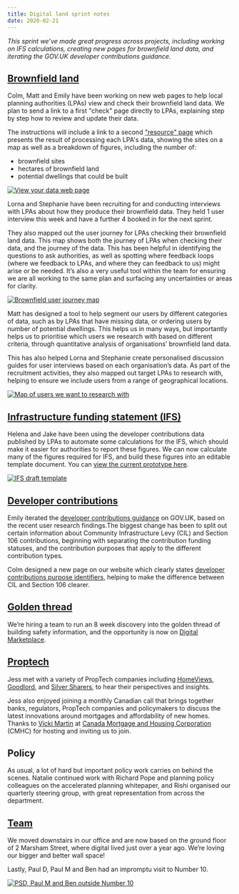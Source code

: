 ```yaml
---
title: Digital land sprint notes
date: 2020-02-21
---
```


_This sprint we’ve made great progress across projects, including working on IFS calculations, creating new pages for brownfield land data, and iterating the GOV.UK developer contributions guidance._

## [Brownfield land](https://digital-land.github.io/project/brownfield-sites/) 

Colm, Matt and Emily have been working on new web pages to help local planning authorities (LPAs) view and check their brownfield land data. We plan to send a link to a first "check" page directly to LPAs, explaining step by step how to review and update their data.

The instructions will include a link to a second <a href="https://digital-land.github.io/resource/049b06464791f4a1dc2c73ecb1d9e5009d9fb0e109a828069babb2c588415f6c/">"resource" page</a> which presents the result of processing each LPA's data, showing the sites on a map as well as a breakdown of figures, including the number of:

* brownfield sites
* hectares of brownfield land
* potential dwellings that could be built

<a data-flickr-embed="true" href="https://www.flickr.com/photos/182343195@N08/49565565722/in/dateposted-public/" title="View your data web page"><img src="https://live.staticflickr.com/65535/49565565722_a4867cd0ce_c.jpg" alt="View your data web page"></a>

Lorna and Stephanie have been recruiting for and conducting interviews with LPAs about how they produce their brownfield data. They held 1 user interview this week and have a further 4 booked in for the next sprint. 

They also mapped out the user journey for LPAs checking their brownfield land data. This map shows both the journey of LPAs when checking their data, and the journey of the data. This has been helpful in identifying the questions to ask authorities, as well as spotting where feedback loops (where we feedback to LPAs, and where they can feedback to us) might arise or be needed. It’s also a very useful tool within the team for ensuring we are all working to the same plan and surfacing any uncertainties or areas for clarity.

<a data-flickr-embed="true" href="https://www.flickr.com/photos/182343195@N08/49565564767/in/dateposted-public/" title="Brownfield user journey map"><img src="https://live.staticflickr.com/65535/49565564767_3df5d5d4ea_c.jpg" alt="Brownfield user journey map"></a>

Matt has designed a tool to help segment our users by different categories of data, such as by LPAs that have missing data, or ordering users by number of potential dwellings. This helps us in many ways, but importantly helps us to prioritise which users we research with based on different criteria, through quantitative analysis of organisations’ brownfield land data.

This has also helped Lorna and Stephanie create personalised discussion guides for user interviews based on each organisation’s data. As part of the recruitment activities, they also mapped out target LPAs to research with, helping to ensure we include users from a range of geographical locations.

<a data-flickr-embed="true" href="https://www.flickr.com/photos/182343195@N08/49564836053/in/dateposted-public/" title="Map of users we want to research with"><img src="https://live.staticflickr.com/65535/49564836053_f37213c05e_c.jpg" alt="Map of users we want to research with"></a>

## [Infrastructure funding statement (IFS)](https://digital-land.github.io/project/infrastructure-funding-statement/) 

Helena and Jake have been using the developer contributions data published by LPAs to automate some calculations for the IFS, which should make it easier for authorities to report these figures. We can now calculate many of the figures required for IFS, and build these figures into an editable template document. You can [view the current prototype here](https://developer-contributions-ifs.herokuapp.com/).

<a data-flickr-embed="true" href="https://www.flickr.com/photos/182343195@N08/49564953613/in/dateposted-public/" title="IFS draft template"><img src="https://live.staticflickr.com/65535/49564953613_655314f070_c.jpg" alt="IFS draft template"></a>

## [Developer contributions](https://digital-land.github.io/project/developer-contributions/)

Emily iterated the [developer contributions guidance](https://www.gov.uk/guidance/publish-your-developer-contributions-data) on GOV.UK, based on the recent user research findings.The biggest change has been to split out certain information about Community Infrastructure Levy (CIL) and Section 106 contributions, beginning with separating the contribution funding statuses, and the contribution purposes that apply to the different contribution types. 

Colm designed a new page on our website which clearly states [developer contributions purpose identifiers](https://digital-land.github.io/tools/developer-contribution-purposes.html), helping to make the difference between CIL and Section 106 clearer.

## [Golden thread](https://digital-land.github.io/project/golden-thread-of-building-information/)

We’re hiring a team to run an 8 week discovery into the golden thread of building safety information, and the opportunity is now on [Digital Marketplace](https://www.digitalmarketplace.service.gov.uk/digital-outcomes-and-specialists/opportunities/11868). 

## [Proptech](https://digital-land.github.io/users/proptech/)

Jess met with a variety of PropTech companies including [HomeViews](https://www.homeviews.com/), [Goodlord](https://www.goodlord.co/), and [Silver Sharers](https://www.silversharers.com/), to hear their perspectives and insights. 

Jess also enjoyed joining a monthly Canadian call that brings together banks, regulators, PropTech companies and policymakers to discuss the latest innovations around mortgages and affordability of new homes. Thanks to [Vicki Martin](https://www.linkedin.com/in/vicki-martin-career) at [Canada Mortgage and Housing Corporation](https://www.cmhc-schl.gc.ca/) (CMHC) for hosting and inviting us to join.

## Policy

As usual, a lot of hard but important policy work carries on behind the scenes. Natalie continued work with Richard Pope and planning policy colleagues on the accelerated planning whitepaper, and Rishi organised our quarterly steering group, with great representation from across the department.

## [Team](https://digital-land.github.io/about/)

We moved downstairs in our office and are now based on the ground floor of 2 Marsham Street, where digital lived just over a year ago. We’re loving our bigger and better wall space!

Lastly, Paul D, Paul M and Ben had an impromptu visit to Number 10.

<a data-flickr-embed="true" href="https://www.flickr.com/photos/182343195@N08/49565170398/in/dateposted-public/" title="PSD, Paul M and Ben outside Number 10"><img src="https://live.staticflickr.com/65535/49565170398_bccccb0e5e_c.jpg" alt="PSD, Paul M and Ben outside Number 10"></a>
